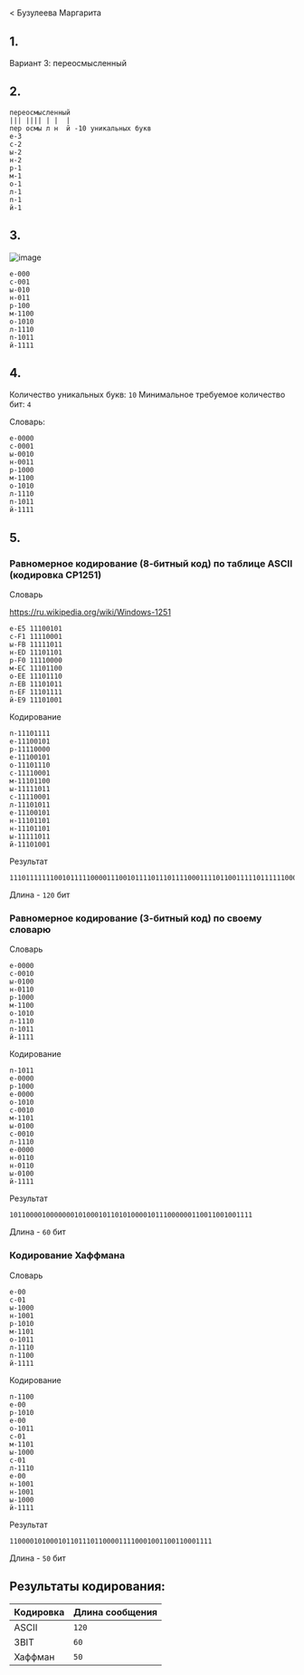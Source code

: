 #
< Бузулеева Маргарита
## 1.
Вариант 3: переосмысленный
## 2.
```
переосмысленный
||| |||| | |  |
пер осмы л н  й -10 уникальных букв
е-3
с-2
ы-2
н-2
р-1
м-1
о-1
л-1
п-1
й-1
```
## 3.

![image](https://github.com/user-attachments/assets/2bc3ac87-a96b-4700-9cba-123d54aa97c7)
```
е-000
с-001
ы-010
н-011
р-100
м-1100
о-1010
л-1110
п-1011
й-1111
```

## 4.
Количество уникальных букв: `10`
Минимальное требуемое количество бит: `4`

Словарь:
```
е-0000
с-0001
ы-0010
н-0011
р-1000
м-1100
о-1010
л-1110
п-1011
й-1111
```

## 5.

### Равномерное кодирование (8-битный код) по таблице ASCII (кодировка CP1251)
Словарь

https://ru.wikipedia.org/wiki/Windows-1251
```
е-E5 11100101
с-F1 11110001
ы-FB 11111011
н-ED 11101101
р-F0 11110000
м-EC 11101100
о-EE 11101110
л-EB 11101011
п-EF 11101111
й-E9 11101001
```

Кодирование
```
п-11101111
е-11100101
р-11110000
е-11100101
о-11101110
с-11110001
м-11101100
ы-11111011
с-11110001
л-11101011
е-11100101
н-11101101
н-11101101
ы-11111011
й-11101001
```

Результат
```
111011111110010111110000111001011110111011110001111011001111101111110001111010111110010111101101111011011111101111101001
```
Длина - `120` бит

### Равномерное кодирование (3-битный код) по своему словарю
Словарь
```
е-0000
с-0010
ы-0100
н-0110
р-1000
м-1100
о-1010
л-1110
п-1011
й-1111
```

Кодирование
```
п-1011
е-0000
р-1000
е-0000
о-1010
с-0010
м-1101
ы-0100
с-0010
л-1110
е-0000
н-0110
н-0110
ы-0100
й-1111
```

 Результат
```
101100001000000010100010110101000010111000000110011001001111
```
Длина - `60` бит

### Кодирование Хаффмана

Словарь
```
е-00
с-01
ы-1000
н-1001
р-1010
м-1101
о-1011
л-1110
п-1100
й-1111
```
Кодирование
```
п-1100
е-00
р-1010
е-00
о-1011
с-01
м-1101
ы-1000
с-01
л-1110
е-00
н-1001
н-1001
ы-1000
й-1111
```

Результат
```
11000010100010110111011000011110001001100110001111
```
Длина - `50` бит

## Результаты кодирования:

| Кодировка | Длина сообщения |
|-----------|-----------------|
| ASCII     | `120`           |
| 3BIT      | `60`            |
| Хаффман   | `50`            |
